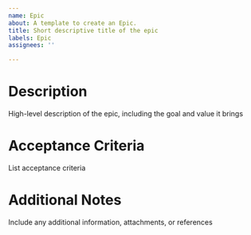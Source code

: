 ```yaml
---
name: Epic
about: A template to create an Epic.
title: Short descriptive title of the epic
labels: Epic
assignees: ''

---
```


# Description
High-level description of the epic, including the goal and value it brings

# Acceptance Criteria
List acceptance criteria

# Additional Notes
Include any additional information, attachments, or references
